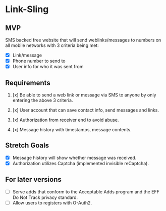 # Link-Sling

## MVP

SMS backed free website that will send weblinks/messages to numbers on all mobile networks with 3 criteria being met:

* [x] Link/message
* [x] Phone number to send to
* [x] User info for who it was sent from

## Requirements

1) [x] Be able to send a web link or message via SMS to anyone by only entering the above 3 criteria.

2) [x] User account that can save contact info, send messages and links.

3) [x] Authorization from receiver end to avoid abuse.

4) [x] Message history with timestamps, message contents.

## Stretch Goals

* [x] Message history will show whether message was received.
* [x] Authorization utilizes Captcha (implemented invisible reCaptcha).

## For later versions

* [ ] Serve adds that conform to the Acceptable Adds program and the EFF Do Not Track privacy standard.
* [ ] Allow users to registers with O-Auth2.
